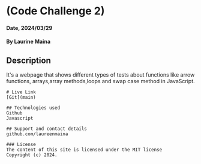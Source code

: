 # (Code Challenge 2)
#### Date, 2024/03/29
#### By Laurine Maina
## Description
It's a webpage that shows different types of tests about functions like arrow functions, arrays,array methods,loops and swap case method in JavaScript.

```
# Live Link
[Git](main)

## Technologies used
Github
Javascript

## Support and contact details
github.com/laureenmaina

### License
The content of this site is licensed under the MIT license
Copyright (c) 2024.





